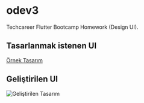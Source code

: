 # odev3

Techcareer Flutter Bootcamp Homework (Design UI).

## Tasarlanmak istenen UI

[Örnek Tasarım](https://user-images.githubusercontent.com/9364520/186408980-98485e19-77e4-4760-a5eb-fa7359c4d90e.jpg)

## Geliştirilen UI

![Geliştirilen Tasarım](https://user-images.githubusercontent.com/9364520/186409121-809d4be9-f950-4d56-8b26-44cfdedb05e0.png)
